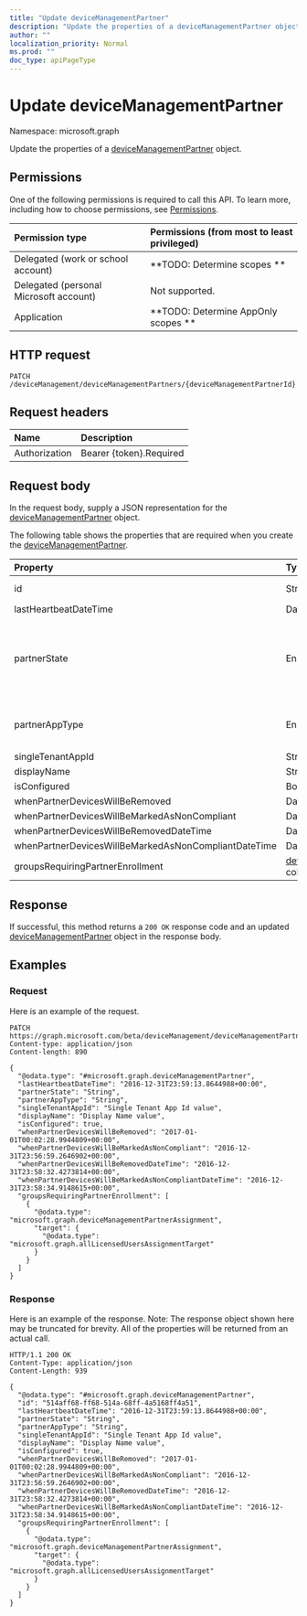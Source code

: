 ```yaml
---
title: "Update deviceManagementPartner"
description: "Update the properties of a deviceManagementPartner object."
author: ""
localization_priority: Normal
ms.prod: ""
doc_type: apiPageType
---
```


# Update deviceManagementPartner

Namespace: microsoft.graph

Update the properties of a [deviceManagementPartner](../resources/devicemanagementpartner.md) object.

## Permissions
One of the following permissions is required to call this API. To learn more, including how to choose permissions, see [Permissions](/concepts/permissions-reference.md).

|Permission type|Permissions (from most to least privileged)|
|:---|:---|
|Delegated (work or school account)|**TODO: Determine scopes **|
|Delegated (personal Microsoft account)|Not supported.|
|Application|**TODO: Determine AppOnly scopes **|

## HTTP request
<!-- {
  "blockType": "ignored"
}
-->
``` http
PATCH /deviceManagement/deviceManagementPartners/{deviceManagementPartnerId}
```

## Request headers
|Name|Description|
|:---|:---|
|Authorization|Bearer {token}.Required|

## Request body
In the request body, supply a JSON representation for the [deviceManagementPartner](../resources/devicemanagementpartner.md) object.

The following table shows the properties that are required when you create the [deviceManagementPartner](../resources/devicemanagementpartner.md).

|Property|Type|Description|
|:---|:---|:---|
|id|String| Inherited from [entity](../resources/entity.md)|
|lastHeartbeatDateTime|DateTimeOffset||
|partnerState|Enumeration| Possible values are: `unknown`, `unavailable`, `enabled`, `terminated`, `rejected`, `unresponsive`.|
|partnerAppType|Enumeration| Possible values are: `unknown`, `singleTenantApp`, `multiTenantApp`.|
|singleTenantAppId|String||
|displayName|String||
|isConfigured|Boolean||
|whenPartnerDevicesWillBeRemoved|DateTimeOffset||
|whenPartnerDevicesWillBeMarkedAsNonCompliant|DateTimeOffset||
|whenPartnerDevicesWillBeRemovedDateTime|DateTimeOffset||
|whenPartnerDevicesWillBeMarkedAsNonCompliantDateTime|DateTimeOffset||
|groupsRequiringPartnerEnrollment|[deviceManagementPartnerAssignment](../resources/devicemanagementpartnerassignment.md) collection||



## Response
If successful, this method returns a `200 OK` response code and an updated [deviceManagementPartner](../resources/devicemanagementpartner.md) object in the response body.

## Examples

### Request
Here is an example of the request.
<!-- {
  "blockType": "request",
  "name": "update_devicemanagementpartner"
}
-->
``` http
PATCH https://graph.microsoft.com/beta/deviceManagement/deviceManagementPartners/{deviceManagementPartnerId}
Content-type: application/json
Content-length: 890

{
  "@odata.type": "#microsoft.graph.deviceManagementPartner",
  "lastHeartbeatDateTime": "2016-12-31T23:59:13.8644988+00:00",
  "partnerState": "String",
  "partnerAppType": "String",
  "singleTenantAppId": "Single Tenant App Id value",
  "displayName": "Display Name value",
  "isConfigured": true,
  "whenPartnerDevicesWillBeRemoved": "2017-01-01T00:02:28.9944809+00:00",
  "whenPartnerDevicesWillBeMarkedAsNonCompliant": "2016-12-31T23:56:59.2646902+00:00",
  "whenPartnerDevicesWillBeRemovedDateTime": "2016-12-31T23:58:32.4273814+00:00",
  "whenPartnerDevicesWillBeMarkedAsNonCompliantDateTime": "2016-12-31T23:58:34.9148615+00:00",
  "groupsRequiringPartnerEnrollment": [
    {
      "@odata.type": "microsoft.graph.deviceManagementPartnerAssignment",
      "target": {
        "@odata.type": "microsoft.graph.allLicensedUsersAssignmentTarget"
      }
    }
  ]
}
```

### Response
Here is an example of the response. Note: The response object shown here may be truncated for brevity. All of the properties will be returned from an actual call.
<!-- {
  "blockType": "response",
  "truncated": true
}
-->
``` http
HTTP/1.1 200 OK
Content-Type: application/json
Content-Length: 939

{
  "@odata.type": "#microsoft.graph.deviceManagementPartner",
  "id": "514aff68-ff68-514a-68ff-4a5168ff4a51",
  "lastHeartbeatDateTime": "2016-12-31T23:59:13.8644988+00:00",
  "partnerState": "String",
  "partnerAppType": "String",
  "singleTenantAppId": "Single Tenant App Id value",
  "displayName": "Display Name value",
  "isConfigured": true,
  "whenPartnerDevicesWillBeRemoved": "2017-01-01T00:02:28.9944809+00:00",
  "whenPartnerDevicesWillBeMarkedAsNonCompliant": "2016-12-31T23:56:59.2646902+00:00",
  "whenPartnerDevicesWillBeRemovedDateTime": "2016-12-31T23:58:32.4273814+00:00",
  "whenPartnerDevicesWillBeMarkedAsNonCompliantDateTime": "2016-12-31T23:58:34.9148615+00:00",
  "groupsRequiringPartnerEnrollment": [
    {
      "@odata.type": "microsoft.graph.deviceManagementPartnerAssignment",
      "target": {
        "@odata.type": "microsoft.graph.allLicensedUsersAssignmentTarget"
      }
    }
  ]
}
```

